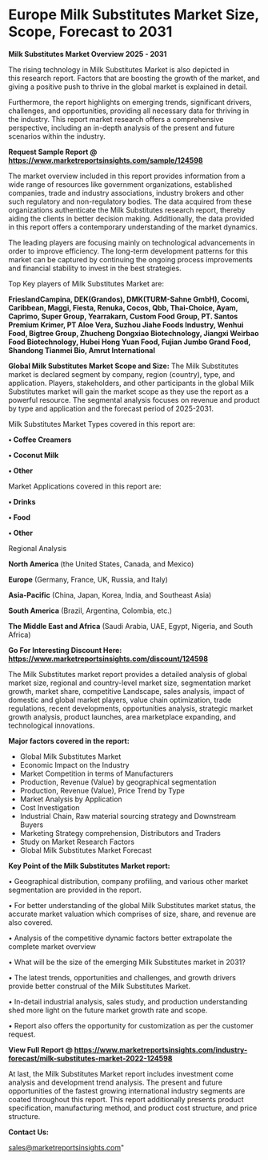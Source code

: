 # Europe Milk Substitutes Market Size, Scope, Forecast to 2031

<Strong> Milk Substitutes Market Overview 2025 - 2031</strong>

The rising technology in Milk Substitutes Market is also depicted in this research report. Factors that are boosting the growth of the market, and giving a positive push to thrive in the global market is explained in detail.

Furthermore, the report highlights on emerging trends, significant drivers, challenges, and opportunities, providing all necessary data for thriving in the industry. This report market research offers a comprehensive perspective, including an in-depth analysis of the present and future scenarios within the industry.

<strong>Request Sample Report @ <a href=https://www.marketreportsinsights.com/sample/124598>https://www.marketreportsinsights.com/sample/124598</a></strong>

The market overview included in this report provides information from a wide range of resources like government organizations, established companies, trade and industry associations, industry brokers and other such regulatory and non-regulatory bodies. The data acquired from these organizations authenticate the Milk Substitutes research report, thereby aiding the clients in better decision making. Additionally, the data provided in this report offers a contemporary understanding of the market dynamics.

The leading players are focusing mainly on technological advancements in order to improve efficiency. The long-term development patterns for this market can be captured by continuing the ongoing process improvements and financial stability to invest in the best strategies.

Top Key players of Milk Substitutes Market are:

<strong>FrieslandCampina, DEK(Grandos), DMK(TURM-Sahne GmbH), Cocomi, Caribbean, Maggi, Fiesta, Renuka, Cocos, Qbb, Thai-Choice, Ayam, Caprimo, Super Group, Yearrakarn, Custom Food Group, PT. Santos Premium Krimer, PT Aloe Vera, Suzhou Jiahe Foods Industry, Wenhui Food, Bigtree Group, Zhucheng Dongxiao Biotechnology, Jiangxi Weirbao Food Biotechnology, Hubei Hong Yuan Food, Fujian Jumbo Grand Food, Shandong Tianmei Bio, Amrut International</strong>

<strong><b>Global Milk Substitutes Market Scope and Size:</b></strong>
The Milk Substitutes market is declared segment by company, region (country), type, and application. Players, stakeholders, and other participants in the global Milk Substitutes market will gain the market scope as they use the report as a powerful resource. The segmental analysis focuses on revenue and product by type and application and the forecast period of 2025-2031.

Milk Substitutes Market Types covered in this report are:

<strong>• Coffee Creamers

• Coconut Milk

• Other</strong>

Market Applications covered in this report are:

<strong>• Drinks

• Food

• Other</strong> 

Regional Analysis

<strong>North America</strong> (the United States, Canada, and Mexico)

<strong>Europe</strong> (Germany, France, UK, Russia, and Italy)

<strong>Asia-Pacific</strong> (China, Japan, Korea, India, and Southeast Asia)

<strong>South America</strong> (Brazil, Argentina, Colombia, etc.)

<strong>The Middle East and Africa</strong> (Saudi Arabia, UAE, Egypt, Nigeria, and South Africa)

<strong>Go For Interesting Discount Here: <a href=https://www.marketreportsinsights.com/discount/124598>https://www.marketreportsinsights.com/discount/124598</a></strong>

The Milk Substitutes market report provides a detailed analysis of global market size, regional and country-level market size, segmentation market growth, market share, competitive Landscape, sales analysis, impact of domestic and global market players, value chain optimization, trade regulations, recent developments, opportunities analysis, strategic market growth analysis, product launches, area marketplace expanding, and technological innovations.

<strong><b>Major factors covered in the report:</b></strong>
<ul>
  <li>Global Milk Substitutes Market </li>
  <li>Economic Impact on the Industry</li>
  <li>Market Competition in terms of Manufacturers</li>
  <li>Production, Revenue (Value) by geographical segmentation</li>
  <li>Production, Revenue (Value), Price Trend by Type</li>
  <li>Market Analysis by Application</li>
  <li>Cost Investigation</li>
  <li>Industrial Chain, Raw material sourcing strategy and Downstream Buyers</li>
  <li>Marketing Strategy comprehension, Distributors and Traders</li>
  <li>Study on Market Research Factors</li>
  <li>Global Milk Substitutes Market Forecast</li>
</ul>

<strong><b>Key Point of the Milk Substitutes Market report:</b></strong>

• Geographical distribution, company profiling, and various other market segmentation are provided in the report.

• For better understanding of the global Milk Substitutes market status, the accurate market valuation which comprises of size, share, and revenue are also covered.

• Analysis of the competitive dynamic factors better extrapolate the complete market overview

• What will be the size of the emerging Milk Substitutes market in 2031?

• The latest trends, opportunities and challenges, and growth drivers provide better construal of the Milk Substitutes Market.

• In-detail industrial analysis, sales study, and production understanding shed more light on the future market growth rate and scope.

• Report also offers the opportunity for customization as per the customer request.

<strong><b>View Full Report @ <a href=https://www.marketreportsinsights.com/industry-forecast/milk-substitutes-market-2022-124598>https://www.marketreportsinsights.com/industry-forecast/milk-substitutes-market-2022-124598</a></b></strong>


At last, the Milk Substitutes Market report includes investment come analysis and development trend analysis. The present and future opportunities of the fastest growing international industry segments are coated throughout this report. This report additionally presents product specification, manufacturing method, and product cost structure, and price structure.

<strong>Contact Us:</strong>

sales@marketreportsinsights.com"
